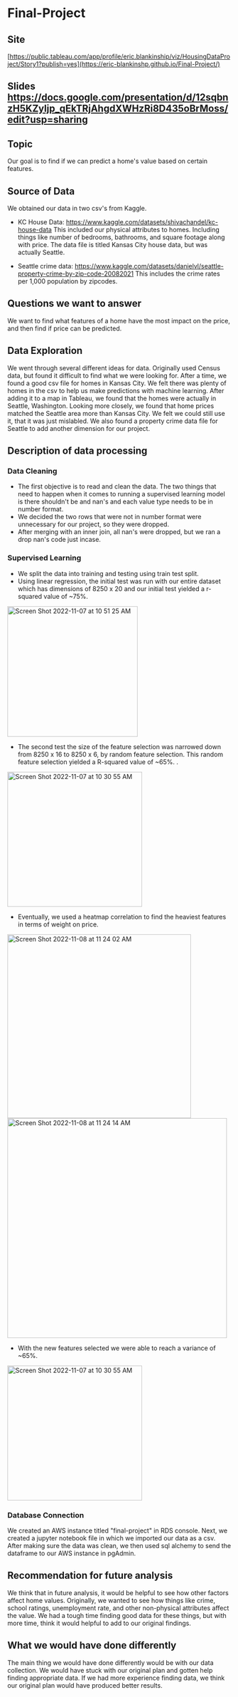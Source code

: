 # Final-Project

## Site
[https://public.tableau.com/app/profile/eric.blankinship/viz/HousingDataProject/Story1?publish=yes](https://eric-blankinshp.github.io/Final-Project/)

## Slides https://docs.google.com/presentation/d/12sqbnzH5KZyljp_qEkTRjAhgdXWHzRi8D435oBrMoss/edit?usp=sharing

## Topic
Our goal is to find if we can predict a home's value based on certain features.

## Source of Data
We obtained our data in two csv's from Kaggle. 
- KC House Data: https://www.kaggle.com/datasets/shivachandel/kc-house-data
This included our physical attributes to homes. Including things like number of bedrooms, bathrooms, and square footage along with price. The data file is titled Kansas City house data, but was actually Seattle.

- Seattle crime data: https://www.kaggle.com/datasets/danielvl/seattle-property-crime-by-zip-code-20082021
This includes the crime rates per 1,000 population by zipcodes.
## Questions we want to answer
We want to find what features of a home have the most impact on the price, and then find if price can be predicted.

## Data Exploration
We went through several different ideas for data. Originally used Census data, but found it difficult to find what we were looking for. After a time, we found a good csv file for homes in Kansas City. We felt there was plenty of homes in the csv to help us make predictions with machine learning. After adding it to a map in Tableau, we found that the homes were actually in Seattle, Washington. Looking more closely, we found that home prices matched the Seattle area more than Kansas City. We felt we could still use it, that it was just mislabled. We also found a property crime data file for Seattle to add another dimension for our project.

## Description of data processing

### Data Cleaning
- The first objective is to read and clean the data. The two things that need to happen when it comes to running a supervised learning model is there shouldn't be and nan's and each value type needs to be in number format. 
- We decided the two rows that were not in number format were unnecessary for our project, so they were dropped.
- After merging with an inner join, all nan's were dropped, but we ran a drop nan's code just incase.

### Supervised Learning

- We split the data into training and testing using train test split.
- Using linear regression, the initial test was run with our entire dataset which has dimensions of 8250 x 20 and our initial test yielded a r-squared value of ~75%.

 <img width="293" alt="Screen Shot 2022-11-07 at 10 51 25 AM" src="https://user-images.githubusercontent.com/106006911/200368819-2019dd2e-8616-495f-89e7-ab82e609b7ff.png">


- The second test the size of the feature selection was narrowed down from 8250 x 16 to 8250 x 6, by random feature selection. This random feature selection yielded a R-squared value of ~65%.
.

<img width="303" alt="Screen Shot 2022-11-07 at 10 30 55 AM" src="https://user-images.githubusercontent.com/106006911/200364384-df6e5200-cbe9-4255-875e-64d157ed5549.png">


- Eventually, we used a heatmap correlation to find the heaviest features in terms of weight on price. 

<img width="413" alt="Screen Shot 2022-11-08 at 11 24 02 AM" src="https://user-images.githubusercontent.com/106006911/200633537-0b8bd942-799d-4004-89e7-cedea21043b5.png">


<img width="494" alt="Screen Shot 2022-11-08 at 11 24 14 AM" src="https://user-images.githubusercontent.com/106006911/200633795-259e2f6d-25b0-4df5-b855-f06359df43e6.png">


- With the new features selected we were able to reach a variance of ~65%.

<img width="303" alt="Screen Shot 2022-11-07 at 10 30 55 AM" src="https://user-images.githubusercontent.com/106006911/200633896-787eb178-002f-4697-92c1-990e5f9d0eee.png">


### Database Connection

We created an AWS instance titled "final-project" in RDS console. Next, we created a jupyter notebook file in which we imported our data as a csv. After making sure the data was clean, we then used sql alchemy to send the dataframe to our AWS instance in pgAdmin.


## Recommendation for future analysis
We think that in future analysis, it would be helpful to see how other factors affect home values. Originally, we wanted to see how things like crime, school ratings, unemployment rate, and other non-physical attributes affect the value. We had a tough time finding good data for these things, but with more time, think it would helpful to add to our original findings.

## What we would have done differently

The main thing we would have done differently would  be with our data collection. We would have stuck with our original plan and gotten help finding appropriate data. If we had more experience finding data, we think our original plan would have produced better results.

